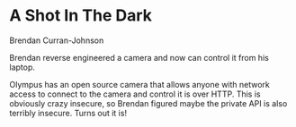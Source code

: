 # A Shot In The Dark

Brendan Curran-Johnson

Brendan reverse engineered a camera and now can control it from his laptop. 

Olympus has an open source camera that allows anyone with network access to connect to the camera and control it is over HTTP. This is obviously crazy insecure, so Brendan figured maybe the private API is also terribly insecure. Turns out it is!
